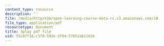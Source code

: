 ```yaml
---
content_type: resource
description: ''
file: /media/https%3A/open-learning-course-data-rc.s3.amazonaws.com/18-06-linear-algebra-spring-2010/55c07f16c1f8592e3f0457652ab11634_nHlE7EgJFds.pdf
file_type: application/pdf
resourcetype: Document
title: 3play pdf file
uid: 55c07f16-c1f8-592e-3f04-57652ab11634
---
```

